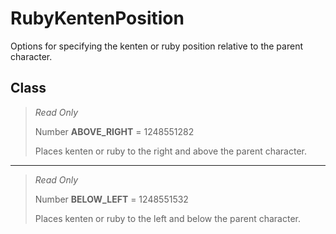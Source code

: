 # RubyKentenPosition
Options for specifying the kenten or ruby position relative to the parent character.

## Class
> *Read Only* 
> 
> Number **ABOVE_RIGHT** = 1248551282
> 
> Places kenten or ruby to the right and above the parent character.
*** 
> *Read Only* 
> 
> Number **BELOW_LEFT** = 1248551532
> 
> Places kenten or ruby to the left and below the parent character.

